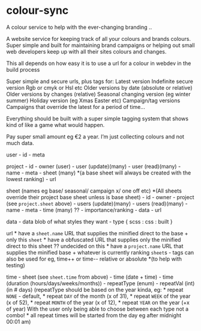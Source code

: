 # colour-sync
A colour service to help with the ever-changing branding ..


A website service for keeping track of all your colours and brands colours. 
Super simple and built for maintaining brand campaigns or helping out small web 
developers keep up with all their sites colours and changes.

This all depends on how easy it is to use a url for a colour in webdev in the build process

Super simple and secure urls, plus tags for:
Latest version
Indefinite secure version
Rgb or cmyk or Hsl etc
Older versions by date (absolute or relative)
Older versions by changes (relative)
Seasonal changing version (eg winter summer)
Holiday version (eg Xmas Easter etc)
Campaign/tag versions
Campaigns that override the latest for a period of time...

Everything should be built with a super simple tagging system that shows kind of like a game what would happen.

Pay super small amount eg €2 a year. I’m just collecting colours and not much data.

user
    - id
    - meta

project
    - id
    - owner (user)
    - user (update)(many)
    - user (read)(many)
    - name
    - meta
    - sheet (many) *(a base sheet will always be created with the lowest ranking)
    - url

sheet (names eg base/ seasonal/ campaign x/ one off etc)
    *(All sheets override their project base sheet unless is base sheet)
    - id
    - owner
    - project (see `project.sheet` above)
    - users (update)(many)
    - users (read)(many)
    - name
    - meta
    - time (many) ??
    - importance/ranking
    - data
    - url

data
    - data blob of what styles they want
    - type { scss : css : built }
 
url
    * have a `sheet.name` URL that supplies the minified direct to the base + only this `sheet`
    * have a obfuscated URL that supplies only the minified direct to this sheet ?? undecided on this
    * have a `project.name` URL that supplies the minified base + whatever is currently ranking `sheet`s
        - tags can also be used for eg, time++ or time-- relative or absolute *(to help with testing)

time
    - sheet (see `sheet.time` from above)
    - time (date + time)
    - time (duration (hours/days/weeks/months))
    - repeatType (enum)
    - repeatVal (int) (in # days)
    (repeatType should be based on the year kinda, eg:
        * repeat `NONE` - default,
        * repeat `DAY` of the month (x of 31),
        * repeat `WEEK` of the year (x of 52),
        * repeat `MONTH` of the year (x of 12),
        * repeat `YEAR` on the year (+x of year)
    With the user only being able to choose between each type not a combo!
        * all repeat times will be started from the day eg after midnight 00:01 am) 

